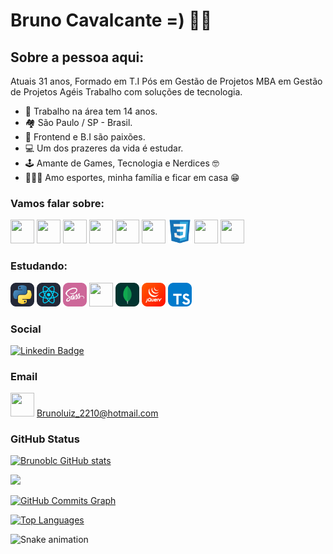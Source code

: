 # Bruno Cavalcante =) 🤘🏻

## Sobre a pessoa aqui:

Atuais 31 anos, 
Formado em T.I
Pós em Gestão de Projetos
MBA em Gestão de Projetos Agéis 
Trabalho com soluções de tecnologia. 

- 🔭 Trabalho na área tem 14 anos.
- 🏘️ São Paulo / SP - Brasil.
- 🧠 Frontend e B.I são paixões.
- 💻 Um dos prazeres da vida é estudar.
- 🕹️ Amante de Games, Tecnologia e Nerdices 🤓
- 🥊​🥋👫 Amo esportes, minha família e ficar em casa 😁

### ​Vamos falar sobre:

<p align="left">
  <img src="https://img.icons8.com/color/96/000000/microsoft-sql-server.png" width="38" height="38" />
  <img src="https://img.icons8.com/color/48/000000/microsoft-excel-2019--v1.png" width="38" height="38" />
  <img src="https://img.icons8.com/color/144/000000/ms-project.png" width="38" height="38" />
  <img src="https://img.icons8.com/external-flatarticons-blue-flatarticons/65/000000/external-agile-web-design-and-development-flatarticons-blue-flatarticons.png" width="38" height="38" />
  <img src="https://img.icons8.com/color/144/000000/power-bi.png" width="38" height="38"/>
  <img src="https://raw.githubusercontent.com/danielcranney/readme-generator/main/public/icons/skills/html5-colored.svg" width="38" height="38"/>
  <img src="https://raw.githubusercontent.com/devicons/devicon/master/icons/css3/css3-original.svg" width="38" height="38">
  <img src="https://raw.githubusercontent.com/danielcranney/readme-generator/main/public/icons/skills/javascript-colored.svg" width="38" height="38">
  <img src="https://img.icons8.com/color/144/000000/bootstrap.png" width="38" height="38"/>
</p>

### ​Estudando:

<p align="left">
  <img src="https://github.com/tandpfun/skill-icons/blob/main/icons/Python-Dark.svg" width="38" height="38" />
  <img src="https://github.com/tandpfun/skill-icons/blob/main/icons/React-Dark.svg" width="38" height="38">
  <img src="https://github.com/tandpfun/skill-icons/blob/main/icons/Sass.svg" width="38" height="38">
  <img src="https://cdn.jsdelivr.net/gh/devicons/devicon/icons/nodejs/nodejs-plain.svg" width="38" height="38"/>
  <img src="https://github.com/tandpfun/skill-icons/blob/main/icons/MongoDB.svg" width="38" height="38"/>
  <img src="https://github.com/tandpfun/skill-icons/blob/main/icons/JQuery.svg" width="38" height="38"/> 
  <img src="https://github.com/tandpfun/skill-icons/blob/main/icons/TypeScript.svg" width="38" height="38"/> 
</p>
       
### Social

[![Linkedin Badge](https://img.shields.io/badge/LinkedIn-0077B5?style=for-the-badge&logo=linkedin&logoColor=white)](https://www.linkedin.com/in/bruno-cavalcante-056a8a4b/)

### Email
<img src="https://img.icons8.com/color/144/000000/ms-outlook.png" width="38" height="38"/> Brunoluiz_2210@hotmail.com

### GitHub Status

  <a href="https://github.com/brunoblc">
  <img src="https://github-readme-stats.vercel.app/api?username=brseghese&show_icons=true&hide=&count_private=true&title_color=3382ed&text_color=ffffff&icon_color=3382ed&bg_color=171717&hide_border=true&show_icons=true" alt="Brunoblc GitHub stats"/></a>

<a href="https://github.com/brunoblc"><img src="https://github-readme-streak-stats.herokuapp.com/?user=brunoblc&stroke=ffffff&background=171717&ring=3382ed&fire=3382ed&currStreakNum=ffffff&currStreakLabel=3382ed&sideNums=ffffff&sideLabels=ffffff&dates=ffffff&hide_border=true" /></a>

<a href="https://github.com/brunoblc"><img src="https://activity-graph.herokuapp.com/graph?username=brunoblc&bg_color=171717&color=ffffff&line=3382ed&point=ffffff&area_color=171717&area=true&hide_border=true&custom_title=GitHub%20Commits%20Graph" alt="GitHub Commits Graph" /></a>

<a href="https://github.com/brunoblc" align="left"><img src="https://github-readme-stats.vercel.app/api/top-langs/?username=brunoblc&layout=compact&title_color=3382ed&text_color=ffffff&icon_color=3382ed&bg_color=171717&hide_border=true&locale=en&custom_title=Top%20%Languages" alt="Top Languages" /></a>

![Snake animation](https://github.com/brunoblc/brunoblc/blob/output/github-contribution-grid-snake.svg)
